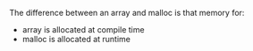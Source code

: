 The difference between an array and malloc is that memory for:
- array is allocated at compile time
- malloc is allocated at runtime
